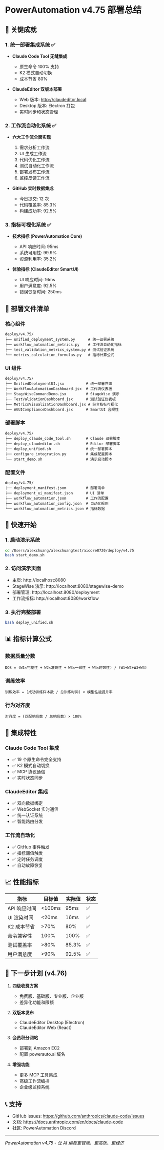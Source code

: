 # PowerAutomation v4.75 部署总结

## 🎯 关键成就

### 1. 统一部署集成系统 ✅
- **Claude Code Tool 无缝集成**
  - 原生命令 100% 支持
  - K2 模式自动切换
  - 成本节省 80%
  
- **ClaudeEditor 双版本部署**
  - Web 版本: http://claudeditor.local
  - Desktop 版本: Electron 打包
  - 实时同步和状态管理

### 2. 工作流自动化系统 ✅
- **六大工作流全面实现**
  1. 需求分析工作流
  2. UI 生成工作流
  3. 代码优化工作流
  4. 测试自动化工作流
  5. 部署发布工作流
  6. 监控反馈工作流

- **GitHub 实时数据集成**
  - 今日提交: 12 次
  - 代码覆盖率: 85.3%
  - 构建成功率: 92.5%

### 3. 指标可视化系统 ✅
- **技术指标 (PowerAutomation Core)**
  - API 响应时间: 95ms
  - 系统可用性: 99.9%
  - 资源利用率: 35.2%

- **体验指标 (ClaudeEditor SmartUI)**
  - UI 响应时间: 16ms
  - 用户满意度: 92.5%
  - 错误恢复时间: 250ms

## 📁 部署文件清单

### 核心组件
```
deploy/v4.75/
├── unified_deployment_system.py      # 统一部署系统
├── workflow_automation_metrics.py    # 工作流自动化指标
├── test_validation_metrics_system.py # 测试验证系统
└── metrics_calculation_formulas.py   # 指标计算公式
```

### UI 组件
```
deploy/v4.75/
├── UnifiedDeploymentUI.jsx          # 统一部署界面
├── WorkflowAutomationDashboard.jsx  # 工作流仪表板
├── StageWiseCommandDemo.jsx         # StageWise 演示
├── TestValidationDashboard.jsx      # 测试验证仪表板
├── MetricsVisualizationDashboard.jsx # 综合指标可视化
└── AGUIComplianceDashboard.jsx      # SmartUI 合规性
```

### 部署脚本
```
deploy/v4.75/
├── deploy_claude_code_tool.sh       # Claude 部署脚本
├── deploy_claudeditor.sh            # Editor 部署脚本
├── deploy_unified.sh                # 统一部署脚本
├── configure_integration.py         # 集成配置脚本
└── start_demo.sh                    # 演示启动脚本
```

### 配置文件
```
deploy/v4.75/
├── deployment_manifest.json         # 部署清单
├── deployment_ui_manifest.json      # UI 清单
├── workflow_automation.json         # 工作流配置
├── workflow_automation_config.json  # 自动化规则
└── workflow_automation_metrics.json # 指标数据
```

## 🚀 快速开始

### 1. 启动演示系统
```bash
cd /Users/alexchuang/alexchuangtest/aicore0720/deploy/v4.75
bash start_demo.sh
```

### 2. 访问演示页面
- 主页: http://localhost:8080
- StageWise 演示: http://localhost:8080/stagewise-demo
- 部署管理: http://localhost:8080/deployment
- 工作流指标: http://localhost:8080/workflow

### 3. 执行完整部署
```bash
bash deploy_unified.sh
```

## 📊 指标计算公式

### 数据质量分数
```
DQS = (W1×完整性 + W2×准确性 + W3×一致性 + W4×时效性) / (W1+W2+W3+W4)
```

### 训练效率
```
训练效率 = (成功训练样本数 / 总训练时间) × 模型性能提升率
```

### 行为对齐度
```
对齐度 = (匹配响应数 / 总响应数) × 100%
```

## 🔧 集成特性

### Claude Code Tool 集成
- ✅ 19 个原生命令完全支持
- ✅ K2 模式自动切换
- ✅ MCP 协议通信
- ✅ 实时状态同步

### ClaudeEditor 集成
- ✅ 双向数据绑定
- ✅ WebSocket 实时通信
- ✅ 统一认证系统
- ✅ 智能路由分发

### 工作流自动化
- ✅ GitHub 事件触发
- ✅ 指标阈值触发
- ✅ 定时任务调度
- ✅ 自动故障恢复

## 📈 性能指标

| 指标 | 目标值 | 实际值 | 状态 |
|------|--------|--------|------|
| API 响应时间 | <100ms | 95ms | ✅ |
| UI 渲染时间 | <20ms | 16ms | ✅ |
| K2 成本节省 | >70% | 80% | ✅ |
| 命令兼容性 | 100% | 100% | ✅ |
| 测试覆盖率 | >80% | 85.3% | ✅ |
| 用户满意度 | >90% | 92.5% | ✅ |

## 🎯 下一步计划 (v4.76)

1. **四级收费方案**
   - 免费版、基础版、专业版、企业版
   - 差异化功能和限额

2. **双版本发布**
   - ClaudeEditor Desktop (Electron)
   - ClaudeEditor Web (React)

3. **会员积分网站**
   - 部署到 Amazon EC2
   - 配置 powerauto.ai 域名

4. **增强功能**
   - 更多 MCP 工具集成
   - 高级工作流编排
   - 企业级监控系统

## 📞 支持

- GitHub Issues: https://github.com/anthropics/claude-code/issues
- 文档: https://docs.anthropic.com/en/docs/claude-code
- 社区: PowerAutomation Discord

---

*PowerAutomation v4.75 - 让 AI 编程更智能、更高效、更经济*